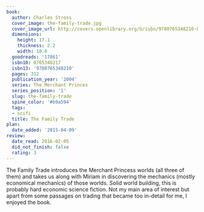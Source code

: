 ```yaml
---
book:
  author: Charles Stross
  cover_image: the-family-trade.jpg
  cover_image_url: http://covers.openlibrary.org/b/isbn/9780765348210-L.jpg
  dimensions:
    height: 17.1
    thickness: 2.2
    width: 10.8
  goodreads: '17861'
  isbn10: 0765348217
  isbn13: '9780765348210'
  pages: 312
  publication_year: '2004'
  series: The Merchant Princes
  series_position: '1'
  slug: the-family-trade
  spine_color: '#b9a594'
  tags:
  - scifi
  title: The Family Trade
plan:
  date_added: '2015-04-09'
review:
  date_read: 2016-02-05
  did_not_finish: false
  rating: 3
---
```


The Family Trade introduces the Merchant Princess worlds (all three of them) and takes us along with Miriam in discovering the mechanics (mostly economical mechanics) of those worlds. Solid world building, this is probably hard economic science fiction. Not my main area of interest but apart from some passages on trading that became too in-detail for me, I enjoyed the book.
